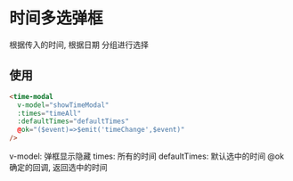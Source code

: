 # 时间多选弹框

根据传入的时间, 根据日期 分组进行选择

## 使用

```html
<time-modal
  v-model="showTimeModal"
  :times="timeAll"
  :defaultTimes="defaultTimes"
  @ok="($event)=>$emit('timeChange',$event)"
/>
```
v-model: 弹框显示隐藏
times: 所有的时间
defaultTimes: 默认选中的时间
@ok 确定的回调, 返回选中的时间

